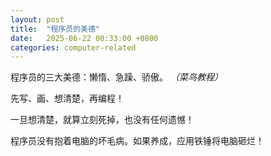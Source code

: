 ```yaml
---
layout: post
title:  "程序员的美德"
date:   2025-06-22 00:33:00 +0800
categories: computer-related
---
```


程序员的三大美德：懒惰、急躁、骄傲。 *（菜鸟教程）*  
  
先写、画、想清楚，再编程！  
  
一旦想清楚，就算立刻死掉，也没有任何遗憾！  
  
程序员没有抱着电脑的坏毛病。如果养成，应用铁锤将电脑砸烂！  